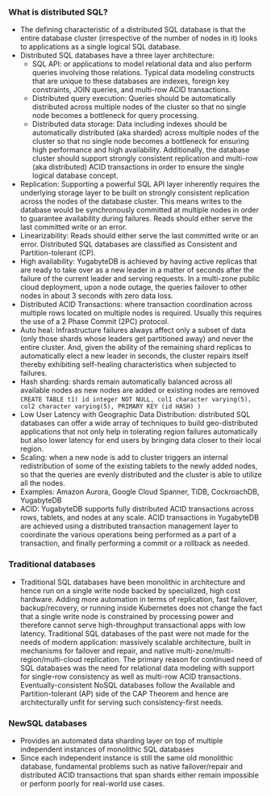 ### What is distributed SQL?

- The defining characteristic of a distributed SQL database is that the entire database cluster (irrespective of the number of nodes in it) looks to applications as a single logical SQL database.
- Distributed SQL databases have a three layer architecture:
  - SQL API: or applications to model relational data and also perform queries involving those relations. Typical data modeling constructs that are unique to these databases are indexes, foreign key constraints, JOIN queries, and multi-row ACID transactions.
  - Distributed query execution: Queries should be automatically distributed across multiple nodes of the cluster so that no single node becomes a bottleneck for query processing.
  - Distributed data storage: Data including indexes should be automatically distributed (aka sharded) across multiple nodes of the cluster so that no single node becomes a bottleneck for ensuring high performance and high availability. Additionally, the database cluster should support strongly consistent replication and multi-row (aka distributed) ACID transactions in order to ensure the single logical database concept.
- Replication: Supporting a powerful SQL API layer inherently requires the underlying storage layer to be built on strongly consistent replication across the nodes of the database cluster. This means writes to the database would be synchronously committed at multiple nodes in order to guarantee availability during failures. Reads should either serve the last committed write or an error.
- Linearizability: Reads should either serve the last committed write or an error. Distributed SQL databases are classified as Consistent and Partition-tolerant (CP).
- High availability: YugabyteDB is achieved by having active replicas that are ready to take over as a new leader in a matter of seconds after the failure of the current leader and serving requests. In a multi-zone public cloud deployment, upon a node outage, the queries failover to other nodes in about 3 seconds with zero data loss.
- Distributed ACID Transactions:  where transaction coordination across multiple rows located on multiple nodes is required. Usually this requires the use of a 2 Phase Commit (2PC) protocol.
- Auto heal: Infrastructure failures always affect only a subset of data (only those shards whose leaders get partitioned away) and never the entire cluster. And, given the ability of the remaining shard replicas to automatically elect a new leader in seconds, the cluster repairs itself thereby exhibiting self-healing characteristics when subjected to failures.
- Hash sharding: shards remain automatically balanced across all available nodes as new nodes are added or existing nodes are removed
`CREATE TABLE t1(
        id integer NOT NULL,
        col1 character varying(5),
        col2 character varying(5),
        PRIMARY KEY (id HASH)
)`
- Low User Latency with Geographic Data Distribution: distributed SQL databases can offer a wide array of techniques to build geo-distributed applications that not only help in tolerating region failures automatically but also lower latency for end users by bringing data closer to their local region.
- Scaling: when a new node is add to cluster triggers an internal redistribution of some of the existing tablets to the newly added nodes, so that the queries are evenly distributed and the cluster is able to utilize all the nodes.
- Examples: Amazon Aurora, Google Cloud Spanner, TiDB, CockroachDB, YugabyteDB
- ACID: YugabyteDB supports fully distributed ACID transactions across rows, tablets, and nodes at any scale. ACID transactions in YugabyteDB are achieved using a distributed transaction management layer to coordinate the various operations being performed as a part of a transaction, and finally performing a commit or a rollback as needed.

### Traditional databases

- Traditional SQL databases have been monolithic in architecture and hence run on a single write node backed by specialized, high cost hardware. Adding more automation in terms of replication, fast failover, backup/recovery, or running inside Kubernetes does not change the fact that a single write node is constrained by processing power and therefore cannot serve high-throughput transactional apps with low latency. Traditional SQL databases of the past were not made for the needs of modern application: massively scalable architecture, built in mechanisms for failover and repair, and native multi-zone/multi-region/multi-cloud replication. The primary reason for continued need of SQL databases was the need for relational data modeling with support for single-row consistency as well as multi-row ACID transactions. Eventually-consistent NoSQL databases follow the Available and Partition-tolerant (AP) side of the CAP Theorem and hence are architecturally unfit for serving such consistency-first needs.

### NewSQL databases

- Provides an automated data sharding layer on top of multiple independent instances of monolithic SQL databases
- Since each independent instance is still the same old monolithic database, fundamental problems such as native failover/repair and distributed ACID transactions that span shards either remain impossible or perform poorly for real-world use cases.
